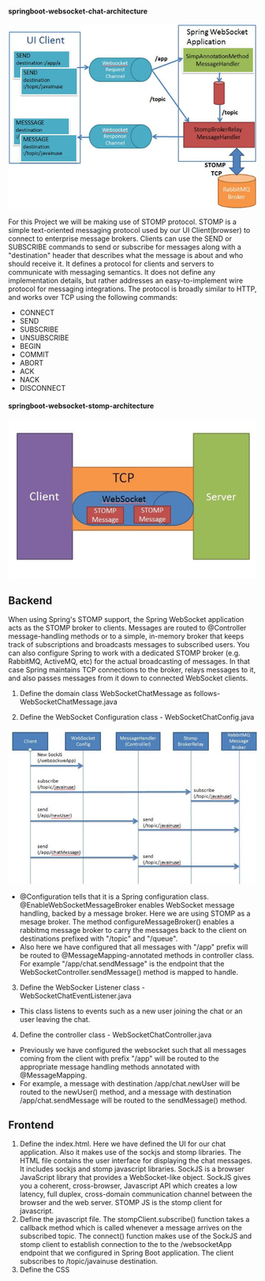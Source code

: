 #### springboot-websocket-chat-architecture
![](./src/img/spring-boot-websocket-chat-architecture.jpg)

For this Project we will be making use of STOMP protocol. STOMP is a simple text-oriented messaging protocol used by our UI Client(browser) to connect to enterprise message brokers.
Clients can use the SEND or SUBSCRIBE commands to send or subscribe for messages along with a "destination" header that describes what the message is about and who should receive it.
It defines a protocol for clients and servers to communicate with messaging semantics. It does not define any implementation details, but rather addresses an easy-to-implement wire protocol for messaging integrations. The protocol is broadly similar to HTTP, and works over TCP using the following commands:
- CONNECT
- SEND
- SUBSCRIBE
- UNSUBSCRIBE
- BEGIN
- COMMIT
- ABORT
- ACK
- NACK
- DISCONNECT

#### springboot-websocket-stomp-architecture

![](./src/img/spring-boot-websocket-stomp-architecture.jpg)

## Backend

When using Spring's STOMP support, the Spring WebSocket application acts as the STOMP broker to clients. Messages are routed to @Controller message-handling methods or to a simple, in-memory broker that keeps track of subscriptions and broadcasts messages to subscribed users.
You can also configure Spring to work with a dedicated STOMP broker (e.g. RabbitMQ, ActiveMQ, etc) for the actual broadcasting of messages. In that case Spring maintains TCP connections to the broker, relays messages to it, and also passes messages from it down to connected WebSocket clients.

1. Define the domain class WebSocketChatMessage as follows- WebSocketChatMessage.java

2. Define the WebSocket Configuration class - WebSocketChatConfig.java

![](./src/img/spring-boot-websocket-chat-flow.jpg)

- @Configuration tells that it is a Spring configuration class. @EnableWebSocketMessageBroker enables WebSocket message handling, backed by a message broker. Here we are using STOMP as a mesage broker. The method configureMessageBroker() enables a rabbitmq message broker to carry the messages back to the client on destinations prefixed with "/topic" and "/queue".
- Also here we have configured that all messages with "/app" prefix will be routed to @MessageMapping-annotated methods in controller class.
For example "/app/chat.sendMessage" is the endpoint that the WebSocketController.sendMessage() method is mapped to handle.

3. Define the WebSocker Listener class - WebSocketChatEventListener.java

- This class listens to events such as a new user joining the chat or an user leaving the chat.

4. Define the controller class - WebSocketChatController.java

- Previously we have configured the websocket such that all messages coming from the client with prefix "/app" will be routed to the appropriate message handling methods annotated with @MessageMapping.
- For example, a message with destination /app/chat.newUser will be routed to the newUser() method, and a message with destination /app/chat.sendMessage will be routed to the sendMessage() method.


## Frontend
1. Define the index.html. Here we have defined the UI for our chat application. Also it makes use of the sockjs and stomp libraries. The HTML file contains the user interface for displaying the chat messages. It includes sockjs and stomp javascript libraries. SockJS is a browser JavaScript library that provides a WebSocket-like object. SockJS gives you a coherent, cross-browser, Javascript API which creates a low latency, full duplex, cross-domain communication channel between the browser and the web server.
STOMP JS is the stomp client for javascript.
2. Define the javascript file. The stompClient.subscribe() function takes a callback method which is called whenever a message arrives on the subscribed topic. The connect() function makes use of the SockJS and stomp client to establish connection to the to the /websocketApp endpoint that we configured in Spring Boot application. The client subscribes to /topic/javainuse destination.
3. Define the CSS

